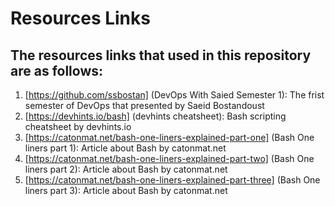 # Resources Links 

## The resources links that used in this repository are as follows:

1. [https://github.com/ssbostan] (DevOps With Saied Semester 1): The frist semester of DevOps that presented by Saeid Bostandoust
2. [https://devhints.io/bash] (devhints cheatsheet): Bash scripting cheatsheet by devhints.io
3. [https://catonmat.net/bash-one-liners-explained-part-one] (Bash One liners part 1): Article about Bash by catonmat.net
4. [https://catonmat.net/bash-one-liners-explained-part-two] (Bash One liners part 2): Article about Bash by catonmat.net
5. [https://catonmat.net/bash-one-liners-explained-part-three] (Bash One liners part 3): Article about Bash by catonmat.net
